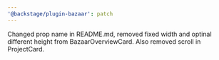 ```yaml
---
'@backstage/plugin-bazaar': patch
---
```


Changed prop name in README.md, removed fixed width and optinal different height from BazaarOverviewCard. Also removed scroll in ProjectCard. 
